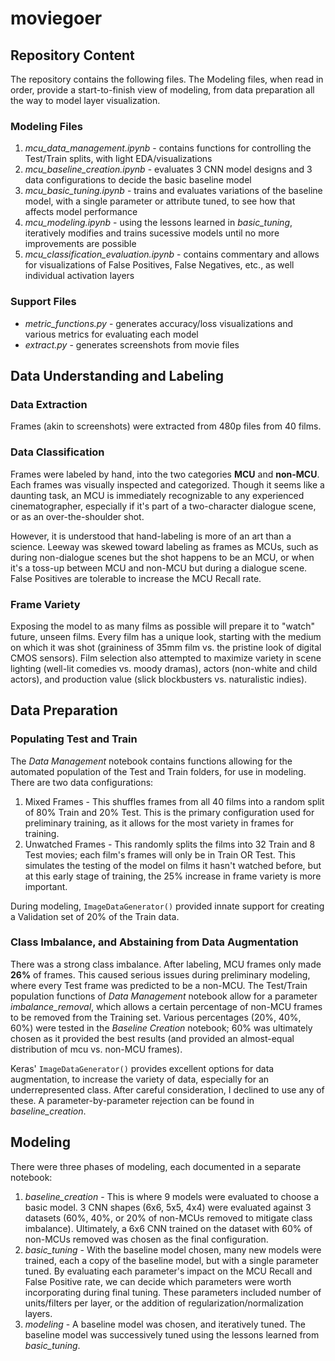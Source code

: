 # moviegoer

## Repository Content
The repository contains the following files. The Modeling files, when read in order, provide a start-to-finish view of modeling, from data preparation all the way to model layer visualization.

### Modeling Files
1. *mcu_data_management.ipynb* - contains functions for controlling the Test/Train splits, with light EDA/visualizations
2. *mcu_baseline_creation.ipynb* - evaluates 3 CNN model designs and 3 data configurations to decide the basic baseline model
3. *mcu_basic_tuning.ipynb* - trains and evaluates variations of the baseline model, with a single parameter or attribute tuned, to see how that affects model performance
4. *mcu_modeling.ipynb* - using the lessons learned in *basic_tuning*, iteratively modifies and trains sucessive models until no more improvements are possible
5. *mcu_classification_evaluation.ipynb* - contains commentary and allows for visualizations of False Positives, False Negatives, etc., as well individual activation layers

### Support Files
- *metric_functions.py* - generates accuracy/loss visualizations and various metrics for evaluating each model
- *extract.py* - generates screenshots from movie files

## Data Understanding and Labeling
### Data Extraction
Frames (akin to screenshots) were extracted from 480p files from 40 films.

### Data Classification
Frames were labeled by hand, into the two categories **MCU** and **non-MCU**. Each frames was visually inspected and categorized. Though it seems like a daunting task, an MCU is immediately recognizable to any experienced cinematographer, especially if it's part of a two-character dialogue scene, or as an over-the-shoulder shot.

However, it is understood that hand-labeling is more of an art than a science. Leeway was skewed toward labeling as frames as MCUs, such as during non-dialogue scenes but the shot happens to be an MCU, or when it's a toss-up between MCU and non-MCU but during a dialogue scene. False Positives are tolerable to increase the MCU Recall rate.

### Frame Variety
Exposing the model to as many films as possible will prepare it to "watch" future, unseen films. Every film has a unique look, starting with the medium on which it was shot (graininess of 35mm film vs. the pristine look of digital CMOS sensors). Film selection also attempted to maximize variety in scene lighting (well-lit comedies vs. moody dramas), actors (non-white and child actors), and production value (slick blockbusters vs. naturalistic indies).

## Data Preparation
### Populating Test and Train
The *Data Management* notebook contains functions allowing for the automated population of the Test and Train folders, for use in modeling. There are two data configurations:
1. Mixed Frames - This shuffles frames from all 40 films into a random split of 80% Train and 20% Test. This is the primary configuration used for preliminary training, as it allows for the most variety in frames for training. 
2. Unwatched Frames - This randomly splits the films into 32 Train and 8 Test movies; each film's frames will only be in Train OR Test. This simulates the testing of the model on films it hasn't watched before, but at this early stage of training, the 25% increase in frame variety is more important.

During modeling, `ImageDataGenerator()` provided innate support for creating a Validation set of 20% of the Train data.

### Class Imbalance, and Abstaining from Data Augmentation
There was a strong class imbalance. After labeling, MCU frames only made **26%** of frames. This caused serious issues during preliminary modeling, where every Test frame was predicted to be a non-MCU. The Test/Train population functions of *Data Management* notebook allow for a parameter *imbalance_removal*, which allows a certain percentage of non-MCU frames to be removed from the Training set. Various percentages (20%, 40%, 60%) were tested in the *Baseline Creation* notebook; 60% was ultimately chosen as it provided the best results (and provided an almost-equal distribution of mcu vs. non-MCU frames).

Keras' `ImageDataGenerator()` provides excellent options for data augmentation, to increase the variety of data, especially for an underrepresented class. After careful consideration, I declined to use any of these. A parameter-by-parameter rejection can be found in *baseline_creation*.

## Modeling
There were three phases of modeling, each documented in a separate notebook:
1. *baseline_creation* - This is where 9 models were evaluated to choose a basic model. 3 CNN shapes (6x6, 5x5, 4x4) were evaluated against 3 datasets (60%, 40%, or 20% of non-MCUs removed to mitigate class imbalance). Ultimately, a 6x6 CNN trained on the dataset with 60% of non-MCUs removed was chosen as the final configuration.
2. *basic_tuning* - With the baseline model chosen, many new models were trained, each a copy of the baseline model, but with a single parameter tuned. By evaluating each parameter's impact on the MCU Recall and False Positive rate, we can decide which parameters were worth incorporating during final tuning. These parameters included number of units/filters per layer, or the addition of regularization/normalization layers.
3. *modeling* - A baseline model was chosen, and iteratively tuned. The baseline model was successively tuned using the lessons learned from *basic_tuning*.

